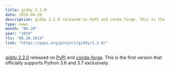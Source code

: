 ```yaml
---
title: giddy 2.2.0
date: 2019-06-20
description: giddy 2.2.0 released on PyPI and conda-forge. This is the first version that officially supports Python 3.6 and 3.7 exclusively.
type: news
month: "06.20"
year: "2019"
rls: "06.20.2019"
link: "https://pypi.org/project/giddy/2.2.0/"
---
```


<a href="https://giddy.readthedocs.io/en/latest/">giddy 2.2.0</a> released on <a href="https://pypi.org/project/giddy/2.2.0/">PyPI</a> and <a href="https://anaconda.org/conda-forge/giddy">conda-forge</a>. This is the first version that officially supports Python 3.6 and 3.7 exclusively.